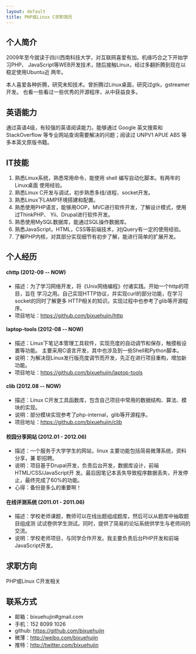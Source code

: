 ```yaml
---
layout: default
title: PHP或Linux C求职简历
---
```


## 个人简介
  2009年至今就读于四川西南科技大学，对互联网喜爱有加。机缘巧合之下开始学习PHP、
JavaScript等WEB开发技术，随后接触Linux，经过多翻折腾到现在以稳定使用Ubuntu近
两年。

  本人喜爱各种折腾，研究未知技术。曾折腾过Linux桌面，研究过gtk，gstreamer开发。
也看一些看过一些优秀的开源程序，从中获益良多。


## 英语能力
  通过英语4级，有较强的英语阅读能力。能够通过 Google 英文搜索和 StackOverflow
等专业网站查询需要解决的问题；阅读过 UNPV1 APUE ABS 等多本英文原版书籍。

## IT技能
1. 熟悉Linux系统，熟悉常用命令，能使用 shell 编写自动化脚本。有两年的Linux桌面
   使用经验。
2. 熟悉Linux C开发与调试，初步熟悉多线/进程、socket开发。
3. 熟悉Linux下LAMP环境搭建和配置。
4. 熟悉使用PHP语言，能够用OOP，MVC进行软件开发，了解设计模式，使用过ThinkPHP、
   Yii、Drupal进行软件开发。
5. 熟悉使用MySQL数据库，能通过SQL操作数据库。
6. 熟悉JavaScript，HTML，CSS等前端技术，对jQuery有一定的使用经验。
7. 了解PHP内核，对其部分实现细节有初步了解，能进行简单的扩展开发。

## 个人经历

#### chttp (2012-09 -- NOW)
* 描述：为了学习网络开发，将《Unix网络编程》付诸实践。开始一个http的项目，旨在
  学习之用。自己实现HTTP协议，并实现curl的部分功能，在学习socket的同时了解更多
  HTTP相关的知识。实现过程中也参考了glib等开源程序。
* 项目地址：<https://github.com/bixuehujin/http>

#### laptop-tools (2012-08 -- NOW)
* 描述：Linux下笔记本管理工具软件，实现亮度的自动调节和保存，触摸板设置等功能。
  主要采用C语言开发，其中也涉及到一些Shell和Python脚本。
* 说明：为解决现Linux发行版亮度调节而开发，先正在进行项目重构，增加新功能。
* 项目地址：<https://github.com/bixuehujin/laptop-tools>

#### clib (2012.08 -- NOW)
* 描述：Linux C开发工具函数库，包含自己项目中常用的数据结构、算法、模块的实现。
* 说明：部分模块实现参考了php-internal，glib等开源程序。
* 项目地址：<https://github.com/bixuehujin/clib>

#### 校园分享网站 (2012.01 - 2012.06)
* 描述：一个服务于大学学生的网站，linux 主要功能包括简易微薄系统，资料分享，兼
  职招聘。
* 说明：项目基于Drupal开发，负责后台开发，数据库设计，前端HTML/CSS/JavaScript开
  发。最后因笔记本丢失导致程序数据丢失，开发停止，最终完成了60%的功能。
* 心得：备份是多么的重要啊！

#### 在线评测系统 (2011.01 - 2011.06)
* 描述：学校老师课题，教师可以在线出题组成题库，然后可以从题库中抽取题目组成测
  试试卷供学生测试。同时，提供了简易的论坛系统供学生与老师间的交流。  
* 说明：学校老师项目，与同学合作开发。我主要负责后台PHP开发和前端JavaScript开发。

## 求职方向
  PHP或Linux C开发相关

## 联系方式

* 邮箱：bixuehujin#gmail.com
* 手机：152 8099 1026
* github: <https://github.com/bixuehujin>
* 微薄：<http://weibo.com/bixuehujin>
* 推特：<http://twitter.com/bixuehujin>


